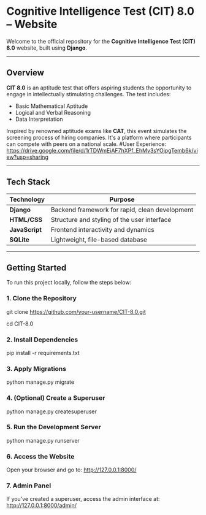 # Cognitive Intelligence Test (CIT) 8.0 – Website

Welcome to the official repository for the **Cognitive Intelligence Test (CIT) 8.0** website, built using **Django**.

---

## Overview

**CIT 8.0** is an aptitude test that offers aspiring students the opportunity to engage in intellectually stimulating challenges. The test includes:

-  Basic Mathematical Aptitude  
- Logical and Verbal Reasoning  
-  Data Interpretation  

Inspired by renowned aptitude exams like **CAT**, this event simulates the screening process of hiring companies. It's a platform where participants can compete with peers on a national scale.
#User Experience:
https://drive.google.com/file/d/1rTDWmEiAF7hXPf_EhMv3sYOjpgTemb6k/view?usp=sharing

---

##  Tech Stack

| Technology     | Purpose                                        |
|----------------|------------------------------------------------|
| **Django**     | Backend framework for rapid, clean development |
| **HTML/CSS**   | Structure and styling of the user interface    |
| **JavaScript** | Frontend interactivity and dynamics            |
| **SQLite**     | Lightweight, file-based database               |

---

##  Getting Started

To run this project locally, follow the steps below:

### 1. Clone the Repository
git clone https://github.com/your-username/CIT-8.0.git

cd CIT-8.0

### 2. Install Dependencies
pip install -r requirements.txt

### 3. Apply Migrations
python manage.py migrate

### 4. (Optional) Create a Superuser
python manage.py createsuperuser

### 5. Run the Development Server
python manage.py runserver

### 6. Access the Website
Open your browser and go to:
http://127.0.0.1:8000/

### 7. Admin Panel
If you’ve created a superuser, access the admin interface at:
http://127.0.0.1:8000/admin/










